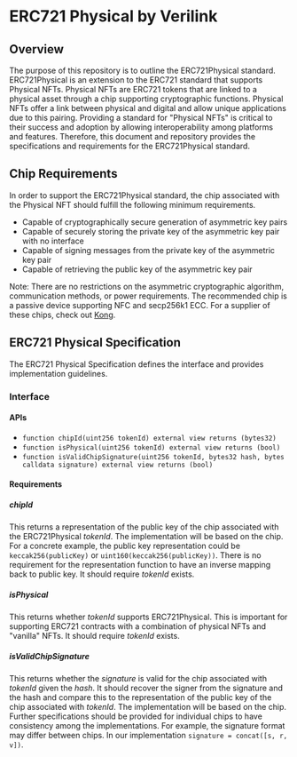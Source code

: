 # ERC721 Physical by Verilink
## Overview
The purpose of this repository is to outline the ERC721Physical standard. ERC721Physical is an extension to the ERC721 standard that supports Physical NFTs. Physical NFTs are ERC721 tokens that are linked to a physical asset through a chip supporting cryptographic functions. Physical NFTs offer a link between physical and digital and allow unique applications due to this pairing. Providing a standard for "Physical NFTs" is critical to their success and adoption by allowing interoperability among platforms and features. Therefore, this document and repository provides the specifications and requirements for the ERC721Physical standard. 

## Chip Requirements
In order to support the ERC721Physical standard, the chip associated with the Physical NFT should fulfill the following minimum requirements. 
* Capable of cryptographically secure generation of asymmetric key pairs
* Capable of securely storing the private key of the asymmetric key pair with no interface
* Capable of signing messages from the private key of the asymmetric key pair
* Capable of retrieving the public key of the asymmetric key pair

Note: There are no restrictions on the asymmetric cryptographic algorithm, communication methods, or power requirements. The recommended chip is a passive device supporting NFC and secp256k1 ECC. For a supplier of these chips, check out [Kong](https://kong.land/).

## ERC721 Physical Specification
The ERC721 Physical Specification defines the interface and provides implementation guidelines.

### Interface

#### APIs
* `function chipId(uint256 tokenId) external view returns (bytes32)`
* `function isPhysical(uint256 tokenId) external view returns (bool)`
* `function isValidChipSignature(uint256 tokenId, bytes32 hash, bytes calldata signature) external view returns (bool)`

#### Requirements
##### chipId
This returns a representation of the public key of the chip associated with the ERC721Physical *tokenId*. The implementation will be based on the chip. For a concrete example, the public key representation could be `keccak256(publicKey)` or `uint160(keccak256(publicKey))`. There is no requirement for the representation function to have an inverse mapping back to public key. It should require *tokenId* exists. 

##### isPhysical
This returns whether *tokenId* supports ERC721Physical. This is important for supporting ERC721 contracts with a combination of physical NFTs and "vanilla" NFTs. It should require *tokenId* exists.

##### isValidChipSignature
This returns whether the *signature* is valid for the chip associated with *tokenId* given the *hash*. It should recover the signer from the signature and the hash and compare this to the representation of the public key of the chip associated with *tokenId*. The implementation will be based on the chip. Further specifications should be provided for individual chips to have consistency among the implementations. For example, the signature format may differ between chips. In our implementation `signature = concat([s, r, v])`.
